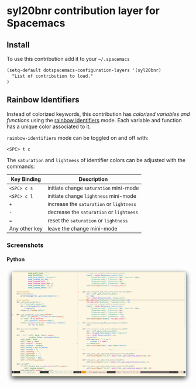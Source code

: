 # syl20bnr contribution layer for Spacemacs

## Install

To use this contribution add it to your `~/.spacemacs`

```elisp
(setq-default dotspacemacs-configuration-layers '(syl20bnr)
  "List of contribution to load."
)
```

## Rainbow Identifiers

Instead of colorized keywords, this contribution has *colorized variables and
functions* using the [rainbow identifiers][rainbow-identifiers] mode. Each
variable and function has a unique color associated to it.

`rainbow-identifiers` mode can be toggled on and off with:

    <SPC> t c

The `saturation` and `lightness` of identifier colors can be adjusted with the
commands:

Key Binding   | Description
--------------|------------------------------------------------------------
`<SPC> c s`   | initiate change `saturation` mini-mode
`<SPC> c l`   | initiate change `lightness` mini-mode
`+`           | increase the `saturation` or `lightness`
`-`           | decrease the `saturation` or `lightness`
`=`           | reset the `saturation` or `lightness`
Any other key | leave the change mini-mode

### Screenshots

#### Python

![theme_tweaks_python](https://raw.githubusercontent.com/syl20bnr/spacemacs/master/contrib/usr/syl20bnr/doc/theme-tweaks-python.png)

[rainbow-identifiers]: https://github.com/Fanael/rainbow-identifiers

